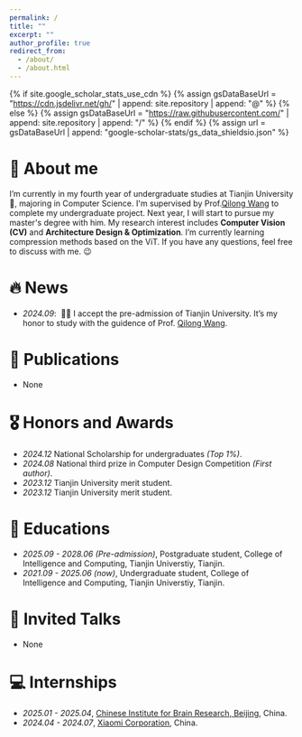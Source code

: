 ```yaml
---
permalink: /
title: ""
excerpt: ""
author_profile: true
redirect_from: 
  - /about/
  - /about.html
---
```


{% if site.google_scholar_stats_use_cdn %}
{% assign gsDataBaseUrl = "https://cdn.jsdelivr.net/gh/" | append: site.repository | append: "@" %}
{% else %}
{% assign gsDataBaseUrl = "https://raw.githubusercontent.com/" | append: site.repository | append: "/" %}
{% endif %}
{% assign url = gsDataBaseUrl | append: "google-scholar-stats/gs_data_shieldsio.json" %}

<span class='anchor' id='about-me'></span>

# 🧐 About me
I’m currently in my fourth year of undergraduate studies at Tianjin University 🏫, majoring in Computer Science. I'm supervised by Prof.[Qilong Wang](https://csqlwang.github.io/homepage/) to complete my undergraduate project. Next year, I will start to pursue my master's degree with him.
My research interest includes **Computer Vision (CV)** and **Architecture Design & Optimization**. I’m currently learning compression methods based on the ViT.
If you have any questions, feel free to discuss with me. 😉

# 🔥 News
- *2024.09*: &nbsp;🎉🎉  I accept the pre-admission of Tianjin University. It’s my honor to study with the guidence of Prof. [Qilong Wang](https://csqlwang.github.io/homepage/).

# 📝 Publications 

- None

# 🎖 Honors and Awards
- *2024.12* National Scholarship for undergraduates *(Top 1%)*.
- *2024.08* National third prize in Computer Design Competition *(First author)*.
- *2023.12* Tianjin University merit student.
- *2023.12* Tianjin University merit student.

# 📖 Educations
- *2025.09 - 2028.06 (Pre-admission)*, Postgraduate student, College of Intelligence and Computing, Tianjin Universtiy, Tianjin.
- *2021.09 - 2025.06 (now)*, Undergraduate student, College of Intelligence and Computing, Tianjin Universtiy, Tianjin.

# 💬 Invited Talks
- None

# 💻 Internships
- *2025.01 - 2025.04*, [Chinese Institute for Brain Research, Beijing](https://www.cibr.ac.cn/), China.
- *2024.04 - 2024.07*, [Xiaomi Corporation](https://www.mi.com/global/), China.
